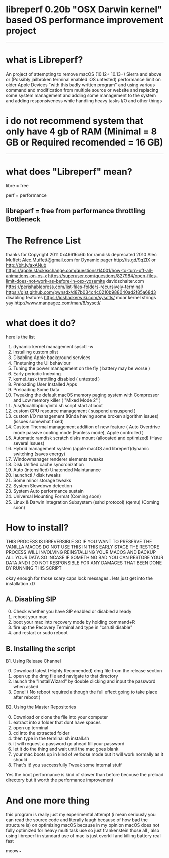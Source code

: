 # libreperf 0.20b "OSX Darwin kernel" based OS performance improvement project
------------
# what is Libreperf?
An project of attempting to remove macOS (10.12+ 10.13+) Sierra and above or (Possibly jailbroken terminal enabled iOS untested) performance limit on older Apple Devices "with this badly written program" and using various command and modification from multiple source or website and replacing some system management and adding some management to the system and adding responsiveness while handling heavy tasks I/O and other things
# i do not recommend system that only have 4 gb of RAM (Minimal = 8 GB or Required recomended = 16 GB)
------------
# what does "Libreperf" mean?
libre = free

perf = performance

libreperf = free from performance throttling Bottleneck
------------
# The Refrence List

thanks for Copyright 2011  0x46616c6b for ramdisk 
deprecated 2010 Alec Muffett Alec.Muffett@gmail.com for Dynamic pager
http://is.gd/9qZIX or http://bit.ly/axANub
https://apple.stackexchange.com/questions/14001/how-to-turn-off-all-animations-on-os-x
https://superuser.com/questions/827984/open-files-limit-does-not-work-as-before-in-osx-yosemite
davidschalter.com
https://perishablepress.com/list-files-folders-recursively-terminal/
https://gist.github.com/pwnsdx/d87b034c4c0210b988040ad2f85a68d3 disabling features
https://ioshackerwiki.com/sysctls/ moar kernel strings yay
http://www.manpagez.com/man/8/sysctl/


# what does it do?
here is the list

1. dynamic kernel management sysctl -w
2. installing custom plist
3. Disabling Apple background services
4. Finetuning the UI behaviour 
5. Tuning the power management on the fly ( battery may be worse )
6. Early periodic Indexing
7. kernel_task throtlling disabled ( untested )
8. Preloading User Installed Apps
9. Preloading Some Data
10. Tweaking the default macOS memory paging system with Compressor and Low memory killer ( "Mixed Mode 2" )
11. /usr/local/lbpbin/initd.sh script start at boot
12. custom CPU resource management ( suspend unsuspend )
13. custom I/O management (Kinda having some broken algorithm issues)(issues somewhat fixed)
14. Custom Thermal management addition of new feature ( Auto Overdrive mode passive cooling mode (Fanless mode), Apple controlled )
15. Automatic ramdisk scratch disks mount (allocated and optimized) (Have several Issues)
16. Hybrid management system (apple macOS and libreperf)dynamic switching (saves energy)
17. Windowmanager renderer elements tweaks
18. Disk Unified cache syncronization
19. Auto (intensified) Unatended Maintanance
20. launchctl / disk tweaks
21. Some minor storage tweaks
22. System Slowdown detection
23. System Auto performance sustain
24. Universal Mounting Format (Coming soon)
25. Linux & Darwin Integration Subsystem (sshd protocol) (qemu) (Coming soon)

# How to install?

THIS PROCESS IS IRREVERSIBLE SO IF YOU WANT TO PRESERVE THE VANILLA MACOS DO NOT USE THIS
IN THIS EARLY STAGE THE RESTORE PROCESS WILL INVOLVING REINSTALLING YOUR MACOS
AND BACKUP ALL YOUR DATA SO INCASE IF SOMETHING BAD YOU CAN RESTORE YOUR DATA
AND I DO NOT RESPONSIBLE FOR ANY DAMAGES THAT BEEN DONE BY RUNNING THIS SCRIPT

okay enough for those scary caps lock messages.. lets just get into the installation xD

A. Disabling SIP
----------
0. Check whether you have SIP enabled or disabled already
1. reboot your mac
2. boot your mac into recovery mode by holding command+R
3. fire up the Recovery Terminal and type in "csrutil disable"
4. and restart or sudo reboot

B. Installing the script
----------
B1. Using Release Channel

0. Download latest (Highly Recomended) dmg file from the release section
1. open up the dmg file and navigate to that directory
2. launch the "InstallWizard" by double clicking and input the password when asked
3. Done! ( No reboot required although the full effect going to take place after reboot )

B2. Using the Master Repositories

0. Download or clone the file into your computer
1. extract into a folder that dont have spaces
2. open up terminal
3. cd into the extracted folder
4. then type in the terminal sh install.sh
5. it will request a password go ahead fill your password
6. let it do the thing and wait until the mac goes blank
7. your mac boots up in kind of verbose mode but it will work normally as it should
8. That's it! you successfully Tweak some internal stuff

Yes the boot performance is kind of slower than before becouse the preload directory but it worth the performance improvement

# And one more thing
this program is really just my experimental attempt (i mean seriously you can read the source code and literally laugh because of how bad the structure is) on optimizing macOS because in my opinion macOS does not fully optimized for heavy multi task use so just frankenstein those all , also using libreperf in standard use of mac is just overkill and killing battery real fast 


meow~
